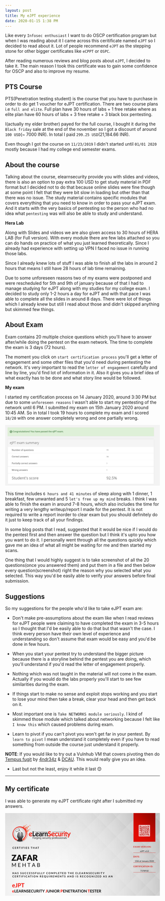 ```yaml
---
layout: post
title: My eJPT experience
date: 2020-01-15 1:38 PM
---
```


Like every `Infosec enthusiast` I want to do OSCP certification program but when I was reading about it I came across this ceritificate named `eJPT` so I decided to read about it. Lot of people recommend `eJPT` as the stepping stone for other bigger certificates like `eCPPT` or `OSPC`.

After reading numerous reviews and blog posts about `eJPT`, I decided to take it. The main reason I took this certificate was to gain some confidence for OSCP and also to improve my resume.

## PTS Course

PTS(Penetration testing student) is the course that you have to purchase in order to do get 1 voucher for eJPT certification. There are two course plans i.e `full and elite`. Full plan have 30 hours of labs + 1 free retake where as elite plan have 60 hours of labs + 3 free retake + 3 black box pentesting.

I(actually my elder brother) payed for the full course, I bought it during the `Black friday` sale at the end of the november so I got a discount of around `100 USD`(~ 7000 INR). In total I paid `299.25 USD`(21,184.66 INR).

Even though I got the course on `11/23/2019` I didn't started until `01/01 2020` mostly because I had my college end semester exams.

## About the course

Talking about the course, elearnsecurity provide you with slides and videos, there is also an option to pay extra 100 USD to get study material in PDF format but I decided not to do that because online slides were fine though at some point I felt that they were bit slow in loading but other than that there was no issue. The study material contains specific modules that covers everything that you need to know in order to pass your eJPT exam. And it starts with the very basics of pentesting so the person who had no idea what `pentesting` was will also be able to study and understand.

__Hera Lab__

Along with Slides and videos we are also given access to 30 hours of HERA LAB (for Full version). With every module there are few labs attached so you can do hands on practice of what you just learned theoretically. Since I already had experience with setting up VPN I faced no issue in running those labs.

Since I already knew lots of stuff I was able to finish all the labs in around 2 hours that means I still have 28 hours of lab time remaining.

Due to some unforeseen reasons two of my exams were postponed and were rescheduled for 5th and 9th of january because of that I had to manage studying for eJPT along with my studies for my college exam.
I decided to study only 1-2 hours a day for eJPT and with that pace I was able to complete all the slides in around 8 days. There were lot of things which I already knew but still I read about those and didn't skipped anything but skimmed few things.

## About Exam

Exam contains 20 multiple choice questions which you'll have to answer after/while doing the pentest on the exam network. The time to complete the exam is 3 days (72 hours).

The moment you click on `start certification process` you'll get a letter of engagement and some other files that you'd need during pentesting the network.
It's very important to read the `letter of engagement` carefully and line by line, you'd find lot of information in it. Also it gives you a brief idea of what exactly has to be done and what story line would be followed.

__My exam__

I started my certification process on 14 January 2020, around 3:30 PM but due to some `unforeseen reasons` I wasn't able to start my pentesting of the network until 6 PM. I submitted my exam on 15th January 2020 around 10:45 AM.
So in total I took 19 hours to complete my exam and I scored `18/20` with one answer completely wrong and one partially wrong.

![](/images/result.jpg)

This time includes `6 hours and 41 minutes` of sleep along with 1 dinner, 1 breakfast, few unwanted  and 5 `let's free up my mind` breaks. I think I was able to finish the exam in around 7-8 hours, which also includes the time for writing a very lengthy writeup/report I made for the pentest. It is not required to write a report inorder to clear exam but you should definitely do it just to keep track of all your findings.

In some blog posts that I read, suggested that it would be nice if I would do the pentest first and then answer the question but I think it's upto you how you want to do it. I personally went through all the questions quickly which gave me an idea of what all might be waiting for me and then started my scans.

One thing that I would highly suggest is to take screenshot of all the 20 questions(once you answered them) and put them in a file and then below every question(screenshot) right the reason why you selected what you selected. This way you'd be easily able to verify your answers before final submission.

## Suggestions

So my suggestions for the people who'd like to take eJPT exam are:

* Don't make pre-assumptions about the exam like when I read reviews for eJPT people were claiming to have completed the exam in 3-5 hours so I thought that I'd be easily able to do that but that wasn't the case. I think every person have their own level of experience and understanding so don't assume that exam would be easy and you'd be done in few hours.

* When you start your pentest try to understand the bigger picture because there is a storyline behind the pentest you are doing, which you'll understand if you'd read the letter of engagement properly.

* Nothing which was not taught in the material will not come in the exam. Actually if you would do the labs properly you'll start to see few similarities during the exam.

* If things start to make no sense and exploit stops working and you start to lose your mind then take a break, clear your head and then get back on it.

* Most important one is `Take NETWORKS module seriously`. I kind of skimmed those module which talked about networking because I felt like `I know this` which caused problems during exam.

* Learn to pivot if you can't pivot you won't get far in your pentest. By `learn to pivot` I mean understand it completely even if you have to read something from outside the course just understand it properly.

__NOTE__: If you would like to try out a Vulnhub VM that covers pivoting then do [Tempus fugit](https://www.vulnhub.com/entry/tempus-fugit-1,346/) by  [4ndr34z](twitter.com/4nqr34z) & [DCAU](twitter.com/DCAU7). This would really give you an idea.

* Last but not the least, enjoy it while it last 😊

***

## My certificate

I was able to generate my eJPT certificate right after I submitted my answers.

![](/images/cert.png)

